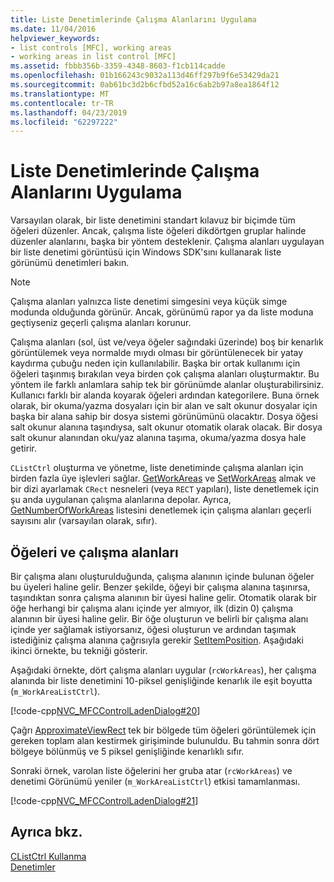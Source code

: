 ```yaml
---
title: Liste Denetimlerinde Çalışma Alanlarını Uygulama
ms.date: 11/04/2016
helpviewer_keywords:
- list controls [MFC], working areas
- working areas in list control [MFC]
ms.assetid: fbbb356b-3359-4348-8603-f1cb114cadde
ms.openlocfilehash: 01b166243c9032a113d46ff297b9f6e53429da21
ms.sourcegitcommit: 0ab61bc3d2b6cfbd52a16c6ab2b97a8ea1864f12
ms.translationtype: MT
ms.contentlocale: tr-TR
ms.lasthandoff: 04/23/2019
ms.locfileid: "62297222"
---
```

# <a name="implementing-working-areas-in-list-controls"></a>Liste Denetimlerinde Çalışma Alanlarını Uygulama

Varsayılan olarak, bir liste denetimini standart kılavuz bir biçimde tüm öğeleri düzenler. Ancak, çalışma liste öğeleri dikdörtgen gruplar halinde düzenler alanlarını, başka bir yöntem desteklenir. Çalışma alanları uygulayan bir liste denetimi görüntüsü için Windows SDK'sını kullanarak liste görünümü denetimleri bakın.

> [!NOTE]
>  Çalışma alanları yalnızca liste denetimi simgesini veya küçük simge modunda olduğunda görünür. Ancak, görünümü rapor ya da liste moduna geçtiyseniz geçerli çalışma alanları korunur.

Çalışma alanları (sol, üst ve/veya öğeler sağındaki üzerinde) boş bir kenarlık görüntülemek veya normalde mıydı olması bir görüntülenecek bir yatay kaydırma çubuğu neden için kullanılabilir. Başka bir ortak kullanımı için öğeleri taşınmış bırakılan veya birden çok çalışma alanları oluşturmaktır. Bu yöntem ile farklı anlamlara sahip tek bir görünümde alanlar oluşturabilirsiniz. Kullanıcı farklı bir alanda koyarak öğeleri ardından kategorilere. Buna örnek olarak, bir okuma/yazma dosyaları için bir alan ve salt okunur dosyalar için başka bir alana sahip bir dosya sistemi görünümünü olacaktır. Dosya öğesi salt okunur alanına taşındıysa, salt okunur otomatik olarak olacak. Bir dosya salt okunur alanından oku/yaz alanına taşıma, okuma/yazma dosya hale getirir.

`CListCtrl` oluşturma ve yönetme, liste denetiminde çalışma alanları için birden fazla üye işlevleri sağlar. [GetWorkAreas](../mfc/reference/clistctrl-class.md#getworkareas) ve [SetWorkAreas](../mfc/reference/clistctrl-class.md#setworkareas) almak ve bir dizi ayarlamak `CRect` nesneleri (veya `RECT` yapıları), liste denetlemek için şu anda uygulanan çalışma alanlarına depolar. Ayrıca, [GetNumberOfWorkAreas](../mfc/reference/clistctrl-class.md#getnumberofworkareas) listesini denetlemek için çalışma alanları geçerli sayısını alır (varsayılan olarak, sıfır).

## <a name="items-and-working-areas"></a>Öğeleri ve çalışma alanları

Bir çalışma alanı oluşturulduğunda, çalışma alanının içinde bulunan öğeler bu üyeleri haline gelir. Benzer şekilde, öğeyi bir çalışma alanına taşınırsa, taşındıktan sonra çalışma alanının bir üyesi haline gelir. Otomatik olarak bir öğe herhangi bir çalışma alanı içinde yer almıyor, ilk (dizin 0) çalışma alanının bir üyesi haline gelir. Bir öğe oluşturun ve belirli bir çalışma alanı içinde yer sağlamak istiyorsanız, öğesi oluşturun ve ardından taşımak istediğiniz çalışma alanına çağrısıyla gerekir [SetItemPosition](../mfc/reference/clistctrl-class.md#setitemposition). Aşağıdaki ikinci örnekte, bu tekniği gösterir.

Aşağıdaki örnekte, dört çalışma alanları uygular (`rcWorkAreas`), her çalışma alanında bir liste denetimini 10-piksel genişliğinde kenarlık ile eşit boyutta (`m_WorkAreaListCtrl`).

[!code-cpp[NVC_MFCControlLadenDialog#20](../mfc/codesnippet/cpp/implementing-working-areas-in-list-controls_1.cpp)]

Çağrı [ApproximateViewRect](../mfc/reference/clistctrl-class.md#approximateviewrect) tek bir bölgede tüm öğeleri görüntülemek için gereken toplam alan kestirmek girişiminde bulunuldu. Bu tahmin sonra dört bölgeye bölünmüş ve 5 piksel genişliğinde kenarlıklı sıfır.

Sonraki örnek, varolan liste öğelerini her gruba atar (`rcWorkAreas`) ve denetimi Görünümü yeniler (`m_WorkAreaListCtrl`) etkisi tamamlanması.

[!code-cpp[NVC_MFCControlLadenDialog#21](../mfc/codesnippet/cpp/implementing-working-areas-in-list-controls_2.cpp)]

## <a name="see-also"></a>Ayrıca bkz.

[CListCtrl Kullanma](../mfc/using-clistctrl.md)<br/>
[Denetimler](../mfc/controls-mfc.md)
